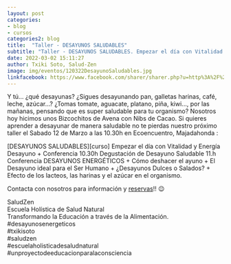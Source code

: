```yaml
---
layout: post
categories:
- blog
- cursos
categories2: blog
title:  "Taller - DESAYUNOS SALUDABLES"
subtitle: "Taller - DESAYUNOS SALUDABLES. Empezar el día con Vitalidad y Energía"
date: 2022-03-02 15:11:27
author: Txiki Soto, Salud-Zen
image: img/eventos/120322DesayunoSaludables.jpg
linkfacebook: https://www.facebook.com/sharer/sharer.php?u=http%3A%2F%2Fwww.salud-zen.com%2Fblog%2Fcursos%2F2022%2F03%2F02%2Ftaller-desayunos-saludables.html&amp;src=sdkpreparse
---  
```

<p>Y tú... ¿qué desayunas?   
¿Sigues desayunando pan, galletas harinas, café, leche, azúcar...?  
¿Tomas tomate, aguacate, platano, piña, kiwi..., por las mañanas, pensando que es super saludable para tu organismo?     
Nosotros hoy hicimos unos Bizcochitos de Avena con Nibs de Cacao.
Si quieres aprender a desayunar de manera saludable no te pierdas nuestro próximo taller
el Sabado 12 de Marzo a las 10.30h en Ecoencuentro, Majadahonda :</p>  
[DESAYUNOS SALUDABLES][curso]  
Empezar el día con Vitalidad y Energía   
Desayuno + Conferencia   
10.30h Degustación de Desayuno Saludable   
11.h Conferencia DESAYUNOS ENERGÉTICOS  
+  Cómo deshacer el ayuno  
+  El Desayuno ideal para el Ser Humano    
+  ¿Desayunos Dulces o Salados?     
+  Efecto de los lacteos, las harinas y el azúcar en el organismo.

Contacta con nosotros para información y <a href="https://tienda.ecoencuentro.es/taller-desayunos-saludables">reservas</a>!! 😉  


SaludZen  
Escuela Holística de Salud Natural  
Transformando la Educación a través de la Alimentación.  
#desayunosenergeticos  
#txikisoto  
#saludzen   
#escuelaholisticadesaludnatural   
#unproyectodeeducacionparalaconsciencia  


[curso]:{{site.url}}{{site.baseurl}}/evento/2022/03/12/taller-desayunos-saludables.html
